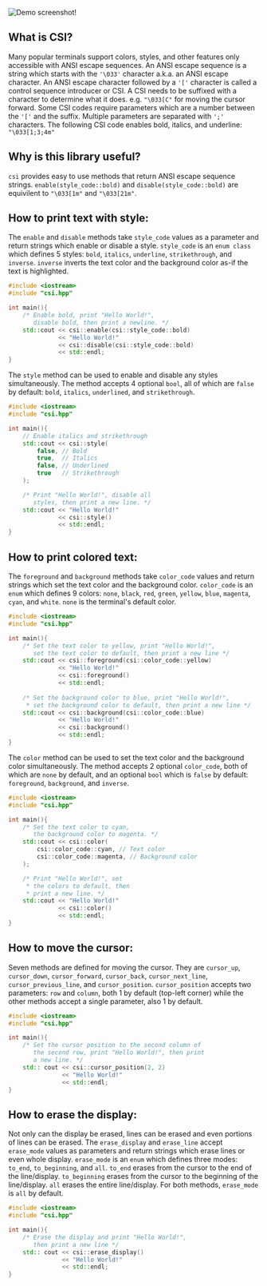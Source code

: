 ![Demo screenshot!](https://i.sli.mg/C12gpM.png)

## What is CSI?
Many popular terminals support colors, styles, and other features only accessible with ANSI escape sequences. An ANSI escape sequence is a string which starts with the `'\033'` character a.k.a. an ANSI escape character. An ANSI escape character followed by a `'['` character is called a control sequence introducer or CSI. A CSI needs to be suffixed with a character to determine what it does. e.g. `"\033[C"` for moving the cursor forward. Some CSI codes require parameters which are a number between the `'['` and the suffix. Multiple parameters are separated with `';'` characters. The following CSI code enables bold, italics, and underline: `"\033[1;3;4m"`

## Why is this library useful?
`csi` provides easy to use methods that return ANSI escape sequence strings. `enable(style_code::bold)` and `disable(style_code::bold)` are equivilent to `"\033[1m"` and `"\033[21m"`.

## How to print text with style:
The `enable` and `disable` methods take `style_code` values as a parameter and return strings which enable or disable a style. `style_code` is an `enum class` which defines 5 styles: `bold`, `italics`, `underline`, `strikethrough`, and `inverse`. `inverse` inverts the text color and the background color as-if the text is highlighted.
```cpp
#include <iostream>
#include "csi.hpp"

int main(){
	/* Enable bold, print "Hello World!",
	   disable bold, then print a newline. */
	std::cout << csi::enable(csi::style_code::bold)
	          << "Hello World!"
	          << csi::disable(csi::style_code::bold)
	          << std::endl;
}
```
The `style` method can be used to enable and disable any styles simultaneously. The method accepts 4 optional `bool`, all of which are `false` by default: `bold`, `italics`, `underlined`, and `strikethrough`.
```cpp
#include <iostream>
#include "csi.hpp"

int main(){
	// Enable italics and strikethrough
	std::cout << csi::style(
		false, // Bold
		true,  // Italics
		false, // Underlined
		true   // Strikethrough
	);

	/* Print "Hello World!", disable all
	   styles, then print a new line. */
	std::cout << "Hello World!"
	          << csi::style()
	          << std::endl;
}
```
## How to print colored text:
The `foreground` and `background` methods take `color_code` values and return strings which set the text color and the background color. `color_code` is an `enum` which defines 9 colors: `none`, `black`, `red`, `green`, `yellow`, `blue`, `magenta`, `cyan`, and `white`. `none` is the terminal's default color.
```cpp
#include <iostream>
#include "csi.hpp"

int main(){
	/* Set the text color to yellow, print "Hello World!",
	   set the text color to default, then print a new line */
	std::cout << csi::foreground(csi::color_code::yellow)
	          << "Hello World!"
	          << csi::foreground()
	          << std::endl;
		  
	/* Set the background color to blue, print "Hello World!", 
	 * set the background color to default, then print a new line */
	std::cout << csi::background(csi::color_code::blue)
	          << "Hello World!"
	          << csi::background()
	          << std::endl;
}
```
The `color` method can be used to set the text color and the background color simultaneously. The method accepts 2 optional `color_code`, both of which are `none` by default, and an optional `bool` which is `false` by default: `foreground`, `background`, and `inverse`.
```cpp
#include <iostream>
#include "csi.hpp"

int main(){
	/* Set the text color to cyan,
	   the background color to magenta. */
	std::cout << csi::color(
		csi::color_code::cyan, // Text color
		csi::color_code::magenta, // Background color
	);

	/* Print "Hello World!", set
	 * the colors to default, then
	 * print a new line. */
	std::cout << "Hello World!"
	          << csi::color()
	          << std::endl;
}
```
## How to move the cursor:
Seven methods are defined for moving the cursor. They are `cursor_up`, `cursor_down`, `cursor_forward`, `cursor_back`, `cursor_next_line`, `cursor_previous_line`, and `cursor_position`. `cursor_position` accepts two parameters: `row` and `column`, both 1 by default (top-left corner) while the other methods accept a single parameter, also 1 by default.
```cpp
#include <iostream>
#include "csi.hpp"

int main(){
	/* Set the cursor position to the second column of
	   the second row, print "Hello World!", then print
	   a new line. */
	std:: cout << csi::cursor_position(2, 2)
	           << "Hello World!"
	           << std::endl;
}
```
## How to erase the display:
Not only can the display be erased, lines can be erased and even portions of lines can be erased. The `erase_display` and `erase_line` accept `erase_mode` values as parameters and return strings which erase lines or even whole display. `erase_mode` is an `enum` which defines three modes: `to_end`, `to_beginning`, and `all`. `to_end` erases from the cursor to the end of the line/display. `to_beginning` erases from the cursor to the beginning of the line/display. `all` erases the entire line/display. For both methods, `erase_mode` is `all` by default.
```cpp
#include <iostream>
#include "csi.hpp"

int main(){
	/* Erase the display and print "Hello World!",
	   then print a new line */
	std:: cout << csi::erase_display()
	           << "Hello World!"
	           << std::endl;
}
```
